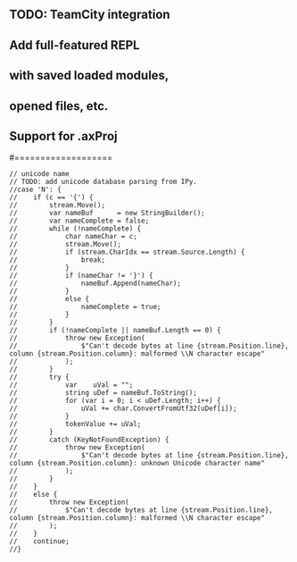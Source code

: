 ## TODO: TeamCity integration

## Add full-featured REPL
## with saved loaded modules,
## opened files, etc.

## Support for .axProj

#===================

    // unicode name
    // TODO: add unicode database parsing from IPy.
    //case 'N': {
    //    if (c == '{') {
    //        stream.Move();
    //        var nameBuf      = new StringBuilder();
    //        var nameComplete = false;
    //        while (!nameComplete) {
    //            char nameChar = c;
    //            stream.Move();
    //            if (stream.CharIdx == stream.Source.Length) {
    //                break;
    //            }
    //            if (nameChar != '}') {
    //                nameBuf.Append(nameChar);
    //            }
    //            else {
    //                nameComplete = true;
    //            }
    //        }
    //        if (!nameComplete || nameBuf.Length == 0) {
    //            throw new Exception(
    //                $"Can't decode bytes at line {stream.Position.line}, column {stream.Position.column}: malformed \\N character escape"
    //            );
    //        }
    //        try {
    //            var    uVal = "";
    //            string uDef = nameBuf.ToString();
    //            for (var i = 0; i < uDef.Length; i++) {
    //                uVal += char.ConvertFromUtf32(uDef[i]);
    //            }
    //            tokenValue += uVal;
    //        }
    //        catch (KeyNotFoundException) {
    //            throw new Exception(
    //                $"Can't decode bytes at line {stream.Position.line}, column {stream.Position.column}: unknown Unicode character name"
    //            );
    //        }
    //    }
    //    else {
    //        throw new Exception(
    //            $"Can't decode bytes at line {stream.Position.line}, column {stream.Position.column}: malformed \\N character escape"
    //        );
    //    }
    //    continue;
    //}